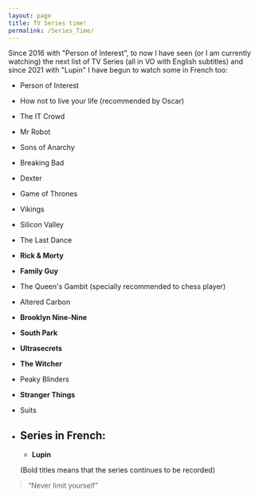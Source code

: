 ```yaml
---
layout: page
title: TV Series time!
permalink: /Series_Time/
---
```


Since 2016 with "Person of Interest", to now I have seen (or I am currently watching) the next list of TV Series (all in VO with English subtitles) and since 2021 with "Lupin" I have begun to watch some in French too:

* Person of Interest
* How not to live your life (recommended by Oscar)
* The IT Crowd
* Mr Robot
* Sons of Anarchy
* Breaking Bad
* Dexter
* Game of Thrones
* Vikings
* Silicon Valley
* The Last Dance
* **Rick & Morty**
* **Family Guy**
* The Queen's Gambit (specially recommended to chess player)
* Altered Carbon
* **Brooklyn Nine-Nine**
* **South Park**
* **Ultrasecrets**
* **The Witcher**
* Peaky Blinders
* **Stranger Things**
* Suits

  

* ## Series in French:
  * **Lupin**


  
  
  (Bold titles means that the series continues to be recorded)

> “Never limit yourself”
